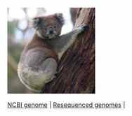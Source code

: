 <br>

<img src = "images/Phascolartus_cinereus.jpg" width = 200>

<br>

[NCBI genome](https://www.ncbi.nlm.nih.gov/assembly/GCF_002099425.1/)  |  [Resequenced genomes](https://www.ncbi.nlm.nih.gov/assembly/GCF_002099425.1/)  | 
